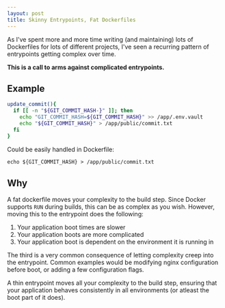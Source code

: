 ```yaml
---
layout: post
title: Skinny Entrypoints, Fat Dockerfiles
---
```


As I've spent more and more time writing (and maintaining) lots of
Dockerfiles for lots of different projects, I've seen a recurring
pattern of entrypoints getting complex over time.

**This is a call to arms against complicated entrypoints.**

## Example

```bash
update_commit(){
  if [[ -n "${GIT_COMMIT_HASH-}" ]]; then
    echo "GIT_COMMIT_HASH=${GIT_COMMIT_HASH}" >> /app/.env.vault
    echo "${GIT_COMMIT_HASH}" > /app/public/commit.txt
  fi
}
```

Could be easily handled in Dockerfile:

```Dockerfile
echo ${GIT_COMMIT_HASH} > /app/public/commit.txt
```

## Why

A fat dockerfile moves your complexity to the build step. Since Docker supports `RUN` during builds, this can be as complex as you wish. However, moving this to the entrypoint does the following:

1.  Your application boot times are slower
2.  Your application boots are more complicated
3.  Your application boot is dependent on the environment it is running in

The third is a very common consequence of letting complexity creep into the entrypoint. Common examples would be modifying nginx configuration before boot, or adding a few configuration flags.

A thin entrypoint moves all your complexity to the build step, ensuring that your application behaves consistently in all environments (or atleast the boot part of it does).
